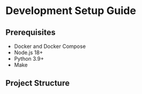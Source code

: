 # Development Setup Guide

## Prerequisites
- Docker and Docker Compose
- Node.js 18+
- Python 3.9+
- Make

## Project Structure
